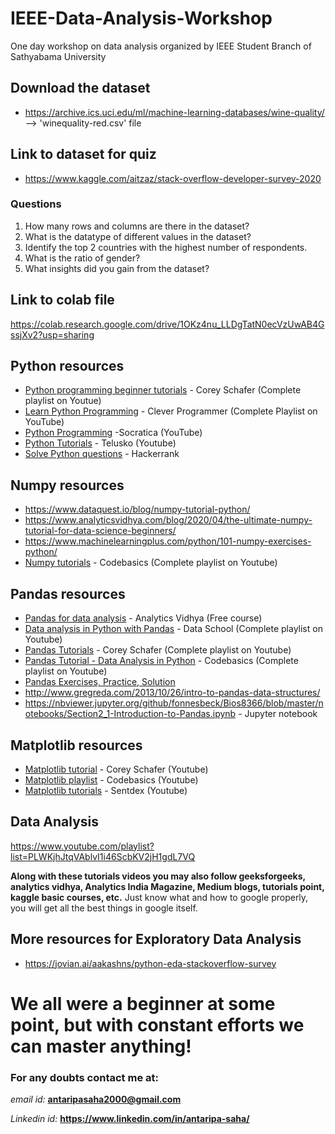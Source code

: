 # IEEE-Data-Analysis-Workshop
One day workshop on data analysis organized by IEEE Student Branch of Sathyabama University

## Download the dataset
* https://archive.ics.uci.edu/ml/machine-learning-databases/wine-quality/ --> 'winequality-red.csv' file

## Link to dataset for quiz
* https://www.kaggle.com/aitzaz/stack-overflow-developer-survey-2020
### Questions
1. How many rows and columns are there in the dataset?
2. What is the datatype of different values in the dataset?
3. Identify the top 2 countries with the highest number of respondents.
4. What is the ratio of gender?
5. What insights did you gain from the dataset?

## Link to colab file
https://colab.research.google.com/drive/1OKz4nu_LLDgTatN0ecVzUwAB4GssjXv2?usp=sharing

## Python resources
* [Python programming beginner tutorials](https://www.youtube.com/playlist?list=PL-osiE80TeTskrapNbzXhwoFUiLCjGgY7) - Corey Schafer (Complete playlist on Youtue)
* [Learn Python Programming](https://www.youtube.com/playlist?list=PL-J2q3Ga50oMjIbufBm0Xpz2gjCWDGimv) - Clever Programmer (Complete Playlist on YouTube)
* [Python Programming](https://www.youtube.com/playlist?list=PLi01XoE8jYohWFPpC17Z-wWhPOSuh8Er-) -Socratica (YouTube)
* [Python Tutorials](https://www.youtube.com/playlist?list=PLsyeobzWxl7poL9JTVyndKe62ieoN-MZ3) - Telusko (Youtube)
* [Solve Python questions](https://www.hackerrank.com/domains/python) - Hackerrank

## Numpy resources
* https://www.dataquest.io/blog/numpy-tutorial-python/
* https://www.analyticsvidhya.com/blog/2020/04/the-ultimate-numpy-tutorial-for-data-science-beginners/
* https://www.machinelearningplus.com/python/101-numpy-exercises-python/
* [Numpy tutorials](https://www.youtube.com/playlist?list=PLUcmakntVocWGSKXIsUn1J7Wm9ekpZ87G) - Codebasics (Complete playlist on Youtube)

## Pandas resources
* [Pandas for data analysis](https://courses.analyticsvidhya.com/courses/pandas-for-data-analysis-in-python?utm_source=linkedin&utm_medium=AV|link|freecourse|free_courses|44089|0.75) - Analytics Vidhya (Free course)
* [Data analysis in Python with Pandas](https://www.youtube.com/playlist?list=PL5-da3qGB5ICCsgW1MxlZ0Hq8LL5U3u9y) - Data School (Complete playlist on Youtube)
* [Pandas Tutorials](https://www.youtube.com/playlist?list=PL-osiE80TeTsWmV9i9c58mdDCSskIFdDS) - Corey Schafer (Complete playlist on Youtube)
* [Pandas Tutorial - Data Analysis in Python](https://www.youtube.com/playlist?list=PLeo1K3hjS3uuASpe-1LjfG5f14Bnozjwy) - Codebasics (Complete playlist on Youtube)
* [Pandas Exercises, Practice, Solution](https://www.w3resource.com/python-exercises/pandas/index.php)
* http://www.gregreda.com/2013/10/26/intro-to-pandas-data-structures/
* https://nbviewer.jupyter.org/github/fonnesbeck/Bios8366/blob/master/notebooks/Section2_1-Introduction-to-Pandas.ipynb  - Jupyter notebook


## Matplotlib resources
* [Matplotlib tutorial](https://www.youtube.com/playlist?list=PL-osiE80TeTvipOqomVEeZ1HRrcEvtZB_) - Corey Schafer (Youtube)
* [Matplotlib playlist](https://www.youtube.com/playlist?list=PLeo1K3hjS3uu4Lr8_kro2AqaO6CFYgKOl) - Codebasics (Youtube)
* [Matplotlib tutorials](https://www.youtube.com/playlist?list=PLQVvvaa0QuDfefDfXb9Yf0la1fPDKluPF) - Sentdex (Youtube)

## Data Analysis
https://www.youtube.com/playlist?list=PLWKjhJtqVAblvI1i46ScbKV2jH1gdL7VQ

**Along with these tutorials videos you may also follow geeksforgeeks, analytics vidhya, Analytics India Magazine, Medium blogs, tutorials point, kaggle basic courses, etc.**
Just know what and how to google properly, you will get all the best things in google itself.

## More resources for Exploratory Data Analysis
* https://jovian.ai/aakashns/python-eda-stackoverflow-survey

# We all were a beginner at some point, but with constant efforts we can master anything!

### For any doubts contact me at:
*email id:* **antaripasaha2000@gmail.com**

*Linkedin id:* **https://www.linkedin.com/in/antaripa-saha/**
